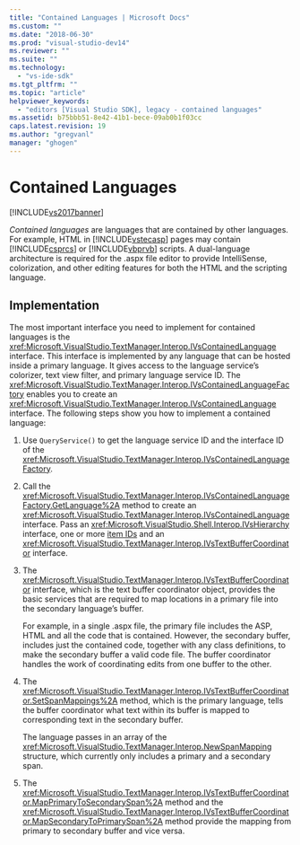 ```yaml
---
title: "Contained Languages | Microsoft Docs"
ms.custom: ""
ms.date: "2018-06-30"
ms.prod: "visual-studio-dev14"
ms.reviewer: ""
ms.suite: ""
ms.technology: 
  - "vs-ide-sdk"
ms.tgt_pltfrm: ""
ms.topic: "article"
helpviewer_keywords: 
  - "editors [Visual Studio SDK], legacy - contained languages"
ms.assetid: b75bbb51-8e42-41b1-bece-09ab0b1f03cc
caps.latest.revision: 19
ms.author: "gregvanl"
manager: "ghogen"
---
```

# Contained Languages
[!INCLUDE[vs2017banner](../includes/vs2017banner.md)] 

  
*Contained languages* are languages that are contained by other languages. For example, HTML in [!INCLUDE[vstecasp](../includes/vstecasp-md.md)] pages may contain [!INCLUDE[csprcs](../includes/csprcs-md.md)] or [!INCLUDE[vbprvb](../includes/vbprvb-md.md)] scripts. A dual-language architecture is required for the .aspx file editor to provide IntelliSense, colorization, and other editing features for both the HTML and the scripting language.  
  
## Implementation  
 The most important interface you need to implement for contained languages is the <xref:Microsoft.VisualStudio.TextManager.Interop.IVsContainedLanguage> interface. This interface is implemented by any language that can be hosted inside a primary language. It gives access to the language service’s colorizer, text view filter, and primary language service ID. The <xref:Microsoft.VisualStudio.TextManager.Interop.IVsContainedLanguageFactory> enables you to create an <xref:Microsoft.VisualStudio.TextManager.Interop.IVsContainedLanguage> interface. The following steps show you how to implement a contained language:  
  
1.  Use `QueryService()` to get the language service ID and the interface ID of the <xref:Microsoft.VisualStudio.TextManager.Interop.IVsContainedLanguageFactory>.  
  
2.  Call the <xref:Microsoft.VisualStudio.TextManager.Interop.IVsContainedLanguageFactory.GetLanguage%2A> method to create an <xref:Microsoft.VisualStudio.TextManager.Interop.IVsContainedLanguage> interface. Pass an <xref:Microsoft.VisualStudio.Shell.Interop.IVsHierarchy> interface, one or more [item IDs](<xref:Microsoft.VisualStudio.VSConstants.VSITEMID>) and an <xref:Microsoft.VisualStudio.TextManager.Interop.IVsTextBufferCoordinator> interface.  
  
3.  The <xref:Microsoft.VisualStudio.TextManager.Interop.IVsTextBufferCoordinator> interface, which is the text buffer coordinator object, provides the basic services that are required to map locations in a primary file into the secondary language’s buffer.  
  
     For example, in a single .aspx file, the primary file includes the ASP, HTML and all the code that is contained. However, the secondary buffer,  includes just the contained code, together with any class definitions, to make the secondary buffer a valid code file. The buffer coordinator handles the work of coordinating edits from one buffer to the other.  
  
4.  The <xref:Microsoft.VisualStudio.TextManager.Interop.IVsTextBufferCoordinator.SetSpanMappings%2A> method, which is the primary language, tells the buffer coordinator what text within its buffer is mapped to corresponding text in the secondary buffer.  
  
     The language passes in an array of the <xref:Microsoft.VisualStudio.TextManager.Interop.NewSpanMapping> structure, which currently only includes a primary and a secondary span.  
  
5.  The <xref:Microsoft.VisualStudio.TextManager.Interop.IVsTextBufferCoordinator.MapPrimaryToSecondarySpan%2A> method and the <xref:Microsoft.VisualStudio.TextManager.Interop.IVsTextBufferCoordinator.MapSecondaryToPrimarySpan%2A> method provide the mapping from primary to secondary buffer and vice versa.

